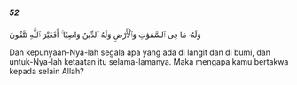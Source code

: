 ##### 52

<span class="ayah">وَلَهُۥ مَا فِى ٱلسَّمَٰوَٰتِ وَٱلْأَرْضِ وَلَهُ ٱلدِّينُ وَاصِبًا ۚ أَفَغَيْرَ ٱللَّهِ تَتَّقُونَ</span>

<span class="ayah_translation">Dan kepunyaan-Nya-lah segala apa yang ada di langit dan di bumi, dan untuk-Nya-lah ketaatan itu selama-lamanya. Maka mengapa kamu bertakwa kepada selain Allah?</span>

